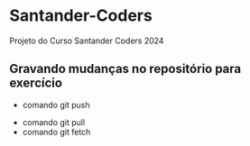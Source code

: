 # Santander-Coders

Projeto do Curso Santander Coders 2024

## Gravando mudanças no repositório para exercício

- comando git push
* comando git pull
* comando git fetch
  
